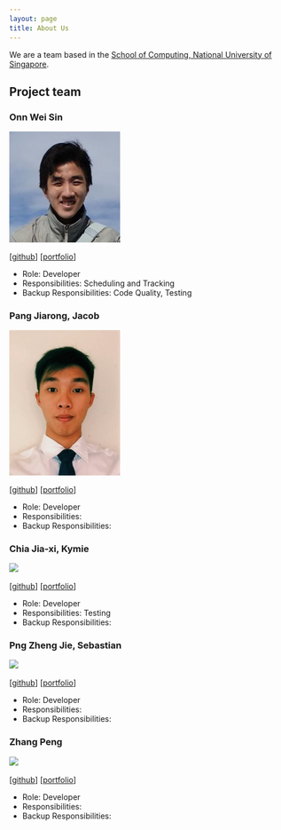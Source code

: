 ```yaml
---
layout: page
title: About Us
---
```


We are a team based in the [School of Computing, National University of Singapore](http://www.comp.nus.edu.sg).

## Project team

### Onn Wei Sin

<img src="images/onnwards.png" width="200px">

[[github](http://github.com/onnwards)]
[[portfolio](team/onnwards.md)]

* Role: Developer
* Responsibilities: Scheduling and Tracking
* Backup Responsibilities: Code Quality, Testing

### Pang Jiarong, Jacob

<img src="images/jacob-pang.png" width="200px">

[[github](http://github.com/Jacob-Pang)]
[[portfolio](team/jacob-pang.md)]

* Role: Developer
* Responsibilities:
* Backup Responsibilities:

### Chia Jia-xi, Kymie

<img src="images/johndoe.png" width="200px">

[[github](http://github.com/johndoe)]
[[portfolio](team/johndoe.md)]

* Role: Developer
* Responsibilities: Testing
* Backup Responsibilities:

### Png Zheng Jie, Sebastian

<img src="images/johndoe.png" width="200px">

[[github](http://github.com/johndoe)]
[[portfolio](team/johndoe.md)]

* Role: Developer
* Responsibilities:
* Backup Responsibilities:

### Zhang Peng

<img src="images/johndoe.png" width="200px">

[[github](http://github.com/johndoe)]
[[portfolio](team/johndoe.md)]

* Role: Developer
* Responsibilities:
* Backup Responsibilities:
